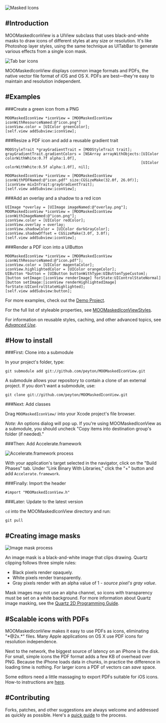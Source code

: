 ![Masked Icons](https://s3.amazonaws.com/peyton.github.com/MOOMaskedIconView/Why.png)

#Introduction
----------

MOOMaskedIconView is a UIView subclass that uses black-and-white masks to draw icons of different
styles at any size or resolution. It's like Photoshop layer styles, using the same technique as
UITabBar to generate various effects from a single icon mask.

![Tab bar icons](https://s3.amazonaws.com/peyton.github.com/MOOMaskedIconView/Sample-Bar-Cutaway.png)

MOOMaskedIconView displays common image formats and PDFs, the native vector file format of iOS and
OS X. PDFs are best—they're easy to maintain and resolution independent.

#Examples
---------

###Create a green icon from a PNG

    MOOMaskedIconView *iconView = [MOOMaskedIconView iconWithResourceNamed:@"icon.png"]
    iconView.color = [UIColor greenColor];
    [self.view addSubview:iconView];

###Resize a PDF icon and add a reusable gradient trait

    MOOStyleTrait *grayGradientTrait = [MOOStyleTrait trait];
    grayGradientTrait.gradientColors = [NSArray arrayWithObjects:[UIColor colorWithWhite:0.7f alpha:1.0f],
                                                                 [UIColor colorWithWhite:0.5f alpha:1.0f], nil];

    MOOMaskedIconView *iconView = [MOOMaskedIconView iconWithPDFNamed:@"icon.pdf" size:CGSizeMake(32.0f, 26.0f)];
    [iconView mixInTrait:grayGradientTrait];
    [self.view addSubview:iconView];

###Add an overlay and a shadow to a red icon

    UIImage *overlay = [UIImage imageNamed:@"overlay.png"];
    MOOMaskedIconView *iconView = [MOOMaskedIconView iconWithImageNamed:@"icon.png"];
    iconView.color = [UIColor redColor];
    iconView.overlay = overlay;
    iconView.shadowColor = [UIColor darkGrayColor];
    iconView.shadowOffset = CGSizeMake(3.0f, 3.0f);
    [self.view addSubview:iconView];

###Render a PDF icon into a UIButton

    MOOMaskedIconView *iconView = [MOOMaskedIconView iconWithResourceNamed:@"icon.pdf"];
    iconView.color = [UIColor magentaColor];
    iconView.highlightedColor = [UIColor orangeColor];
    UIButton *button = [UIButton buttonWithType:UIButtonTypeCustom];
    [button setImage:[iconView renderImage] forState:UIControlStateNormal]
    [button setImage:[iconView renderHighlightedImage] forState:UIControlStateHighlighted];
    [self.view addSubview:button];

For more examples, check out the [Demo Project](https://github.com/peyton/MOOMaskedIconView/tree/master/Demo%20Project).

For the full list of styleable properties, see [MOOMaskedIconViewStyles](http://peytn.com/MOOMaskedIconView/html/Protocols/MOOMaskedIconViewStyles.html).

For information on reusable styles, caching, and other advanced topics, see [*Advanced Use*](https://github.com/peyton/MOOMaskedIconView/wiki/Advanced-Use).

#How to install
-----------

###First: Clone into a submodule

In your project's folder, type:

    git submodule add git://github.com/peyton/MOOMaskedIconView.git

A submodule allows your repository to contain a clone of an external
project. If you don't want a submodule, use:

    git clone git://github.com/peyton/MOOMaskedIconView.git

###Next: Add classes

Drag `MOOMaskedIconView/` into your Xcode project's file browser.

*Note:* An options dialog will pop up. If you're using MOOMaskedIconView as a submodule,
you should uncheck "Copy items into destination group's folder (if needed)."

###Then: Add Accelerate.framework

![Accelerate.framework process](https://s3.amazonaws.com/peyton.github.com/MOOMaskedIconView/AddAccelerateFramework.png)

With your application's target selected in the navigator, click on the "Build Phases" tab. Under "Link Binary With Libraries," click the "+" button and add `Accelerate.framework`.

###Finally: Import the header

    #import "MOOMaskedIconView.h"

###Later: Update to the latest version

`cd` into the MOOMaskedIconView directory and run:

    git pull

#Creating image masks
---------

![Image mask process](https://s3.amazonaws.com/peyton.github.com/MOOMaskedIconView/Mask.png)

An image mask is a black-and-white image that clips drawing. Quartz clipping follows three simple rules:

* Black pixels render opaquely.
* White pixels render transparently.
* Gray pixels render with an alpha value of 1 - *source pixel's gray value*.

Mask images may not use an alpha channel, so icons with transparency must be set on a white background. For more information about Quartz image masking, see
the [Quartz 2D Programming Guide](https://developer.apple.com/library/ios/#documentation/GraphicsImaging/Conceptual/drawingwithquartz2d/dq_images/dq_images.html%23//apple_ref/doc/uid/TP30001066-CH212-CJBHDDBE).

#Scalable icons with PDFs
---------

MOOMaskedIconView makes it easy to use PDFs as icons, eliminating "\*@2x.\*" files.
Many Apple applications on OS X use PDF icons for resolution independence.

Next to the network, the biggest source of latency on an iPhone is the disk. For small, simple icons the PDF format adds a few KB of overhead over PNG.
Because the iPhone loads data in chunks, in practice the difference in loading time is nothing. For larger icons a PDF of vectors can *save* space.

Some editors need a little massaging to export PDFs suitable for
iOS icons. How-to instructions are [here](https://github.com/peyton/MOOMaskedIconView/wiki/Exporting-PDFs).

#Contributing
--------

Forks, patches, and other suggestions are always welcome and addressed as quickly as possible. Here's a [quick guide](https://github.com/peyton/MOOMaskedIconView/wiki/Contributing) to the process.
